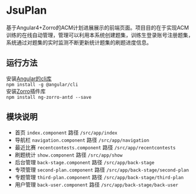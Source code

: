 # JsuPlan

基于Angular4+Zorro的ACM计划进展展示的前端页面。项目目的在于实现ACM训练的在线自动管理，管理可以利用本系统创建题集，训练生登录账号注册题集，系统通过对题集的实时监测不断更新统计题集的刷题进度信息。

## 运行方法

安装[Angular的cli库](https://angular.cn/docs "点击进入Angular教程")<br/>
 `npm install -g @angular/cli`<br/>
安装[Zorro](https://ng.ant.design/docs/getting-started/zh "点击进入Zorro教程")插件库<br/>
 `npm install ng-zorro-antd --save`<br/>

## 模块说明

*    首页          `index.component`            路径  `/src/app/index`
*    导航栏        `navigation.component`       路径  `/src/app/navigation`
*    最近比赛      `recentcontests.component`   路径  `/src/app/recentcontests`
*    刷题统计      `show.component`             路径  `/src/app/show`
*    后台管理      `back-stage.component`       路径  `/src/app/back-stage`
*    专项管理      `second-plan.component`      路径  `/src/app/back-stage/second-plan`
*    专题管理      `third-plan.component`       路径  `/src/app/back-stage/third-plan`
*    用户管理       `back-user.component`       路径  `/src/app/back-stage/back-user`
